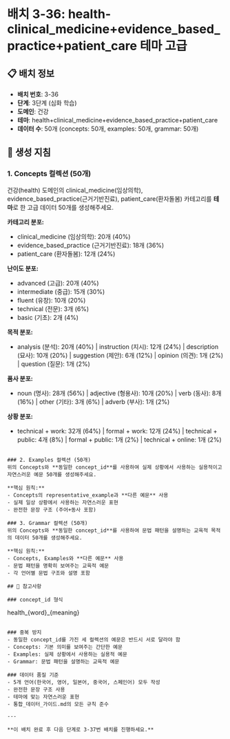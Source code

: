 # 배치 3-36: health-clinical_medicine+evidence_based_practice+patient_care 테마 고급

## 📋 배치 정보
- **배치 번호**: 3-36
- **단계**: 3단계 (심화 학습)
- **도메인**: 건강
- **테마**: health+clinical_medicine+evidence_based_practice+patient_care
- **데이터 수**: 50개 (concepts: 50개, examples: 50개, grammar: 50개)

## 🎯 생성 지침

### 1. Concepts 컬렉션 (50개)
건강(health) 도메인의 clinical_medicine(임상의학), evidence_based_practice(근거기반진료), patient_care(환자돌봄) 카테고리를 **테마**로 한 고급 데이터 50개를 생성해주세요.

**카테고리 분포:**
- clinical_medicine (임상의학): 20개 (40%)
- evidence_based_practice (근거기반진료): 18개 (36%)
- patient_care (환자돌봄): 12개 (24%)

**난이도 분포:**
- advanced (고급): 20개 (40%)
- intermediate (중급): 15개 (30%)
- fluent (유창): 10개 (20%)
- technical (전문): 3개 (6%)
- basic (기초): 2개 (4%)

**목적 분포:**
- analysis (분석): 20개 (40%) | instruction (지시): 12개 (24%) | description (묘사): 10개 (20%) | suggestion (제안): 6개 (12%) | opinion (의견): 1개 (2%) | question (질문): 1개 (2%)

**품사 분포:**
- noun (명사): 28개 (56%) | adjective (형용사): 10개 (20%) | verb (동사): 8개 (16%) | other (기타): 3개 (6%) | adverb (부사): 1개 (2%)

**상황 분포:**
- technical + work: 32개 (64%) | formal + work: 12개 (24%) | technical + public: 4개 (8%) | formal + public: 1개 (2%) | technical + online: 1개 (2%)

```

### 2. Examples 컬렉션 (50개)
위의 Concepts와 **동일한 concept_id**를 사용하여 실제 상황에서 사용하는 실용적이고 자연스러운 예문 50개를 생성해주세요.

**핵심 원칙:**
- Concepts의 representative_example과 **다른 예문** 사용
- 실제 일상 상황에서 사용하는 자연스러운 표현
- 완전한 문장 구조 (주어+동사 포함)

### 3. Grammar 컬렉션 (50개)
위의 Concepts와 **동일한 concept_id**를 사용하여 문법 패턴을 설명하는 교육적 목적의 데이터 50개를 생성해주세요.

**핵심 원칙:**
- Concepts, Examples와 **다른 예문** 사용
- 문법 패턴을 명확히 보여주는 교육적 예문
- 각 언어별 문법 구조와 설명 포함

## 📝 참고사항

### concept_id 형식
```
health_{word}_{meaning}
```

### 중복 방지
- 동일한 concept_id를 가진 세 컬렉션의 예문은 반드시 서로 달라야 함
- Concepts: 기본 의미를 보여주는 간단한 예문
- Examples: 실제 상황에서 사용하는 실용적 예문  
- Grammar: 문법 패턴을 설명하는 교육적 예문

### 데이터 품질 기준
- 5개 언어(한국어, 영어, 일본어, 중국어, 스페인어) 모두 작성
- 완전한 문장 구조 사용
- 테마에 맞는 자연스러운 표현
- 통합_데이터_가이드.md의 모든 규칙 준수

---

**이 배치 완료 후 다음 단계로 3-37번 배치를 진행하세요.**